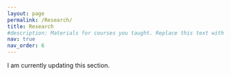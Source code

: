 ```yaml
---
layout: page
permalink: /Research/
title: Research
#description: Materials for courses you taught. Replace this text with your description.
nav: true
nav_order: 6
---
```


I am currently updating this section.
